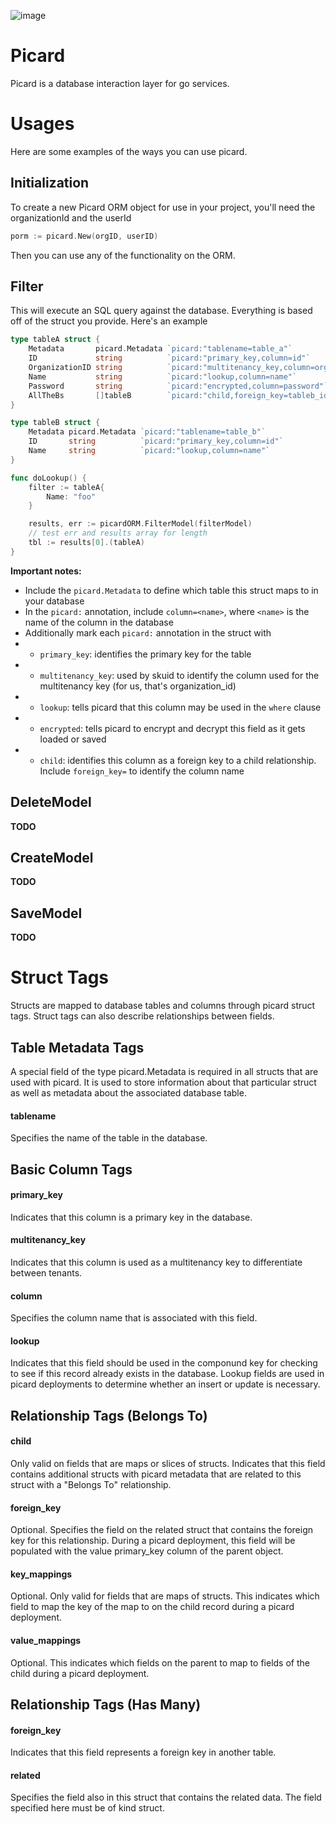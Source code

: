 ![image](https://user-images.githubusercontent.com/865759/36548565-9eb1cae8-17be-11e8-9a87-f3d0663dfe68.png)

# Picard

Picard is a database interaction layer for go services.

# Usages

Here are some examples of the ways you can use picard.

## Initialization

To create a new Picard ORM object for use in your project, you'll need the organizationId and the userId

```go
porm := picard.New(orgID, userID)
```

Then you can use any of the functionality on the ORM.

## Filter

This will execute an SQL query against the database. Everything is based off of the struct you provide. Here's an example

```go
type tableA struct {
	Metadata       picard.Metadata `picard:"tablename=table_a"`
	ID             string          `picard:"primary_key,column=id"`
	OrganizationID string          `picard:"multitenancy_key,column=organization_id"`
	Name           string          `picard:"lookup,column=name"`
	Password       string          `picard:"encrypted,column=password"`
	AllTheBs       []tableB        `picard:"child,foreign_key=tableb_id"`
}

type tableB struct {
	Metadata picard.Metadata `picard:"tablename=table_b"`
	ID       string          `picard:"primary_key,column=id"`
	Name     string          `picard:"lookup,column=name"`
}

func doLookup() {
	filter := tableA{
		Name: "foo"
	}

	results, err := picardORM.FilterModel(filterModel)
	// test err and results array for length
	tbl := results[0].(tableA)
}
```

__Important notes:__
- Include the `picard.Metadata` to define which table this struct maps to in your database
- In the `picard:` annotation, include `column=<name>`, where `<name>` is the name of the column in the database
- Additionally mark each `picard:` annotation in the struct with 
- - `primary_key`: identifies the primary key for the table
- - `multitenancy_key`: used by skuid to identify the column used for the multitenancy key (for us, that's organization_id)
- - `lookup`: tells picard that this column may be used in the `where` clause
- - `encrypted`: tells picard to encrypt and decrypt this field as it gets loaded or saved
- - `child`: identifies this column as a foreign key to a child relationship. Include `foreign_key=` to identify the column name


## DeleteModel

__TODO__

## CreateModel

__TODO__

## SaveModel

__TODO__

# Struct Tags
Structs are mapped to database tables and columns through picard struct tags. Struct tags can also describe relationships between fields.

## Table Metadata Tags
A special field of the type picard.Metadata is required in all structs that are used with picard. It is used to store information about that particular struct as well as metadata about the associated database table.

#### tablename
Specifies the name of the table in the database.

## Basic Column Tags

#### primary_key
Indicates that this column is a primary key in the database.

#### multitenancy_key
Indicates that this column is used as a multitenancy key to differentiate between tenants.

#### column
Specifies the column name that is associated with this field.

#### lookup
Indicates that this field should be used in the componund key for checking to see if this record already exists in the database. Lookup fields are used in picard deployments to determine whether an insert or update is necessary.

## Relationship Tags (Belongs To)

#### child
Only valid on fields that are maps or slices of structs. Indicates that this field contains additional structs with picard metadata that are related to this struct with a "Belongs To" relationship.

#### foreign_key
Optional. Specifies the field on the related struct that contains the foreign key for this relationship. During a picard deployment, this field will be populated with the value primary_key column of the parent object.

#### key_mappings
Optional. Only valid for fields that are maps of structs. This indicates which field to map the key of the map to on the child record during a picard deployment.

#### value_mappings
Optional. This indicates which fields on the parent to map to fields of the child during a picard deployment.

## Relationship Tags (Has Many)

#### foreign_key
Indicates that this field represents a foreign key in another table.

#### related
Specifies the field also in this struct that contains the related data. The field specified here must be of kind struct.

